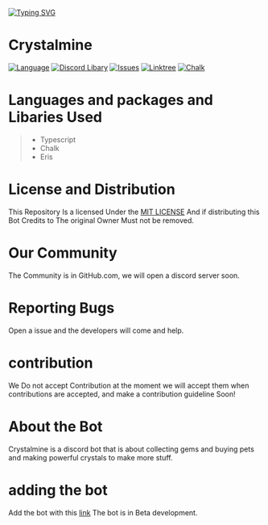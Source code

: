 [![Typing SVG](https://readme-typing-svg.demolab.com?font=Fira+Code&duration=1000&pause=1000&center=true&random=false&width=435&lines=this+Bot+is+Made+using%3A;Typescript;Eris+Discord+libary;Discord+API;Chalk;Also+this+bot+is+made+with+%E2%9D%A4)](https://git.io/typing-svg)
# Crystalmine
[![Language](https://img.shields.io/badge/TypeScript-blue.svg)](https://github.com/microsoft/TypeScript)
[![Discord Libary](https://img.shields.io/badge/Eris-green.svg)](https://github.com/abalabahaha/eris) 
[![Issues](https://img.shields.io/github/issues/Topaz-dev7/Crystalmine)](https://github.com/Topaz-dev7/Crystalmine/issues)
[![Linktree](https://img.shields.io/badge/My-Linktree-blue.svg)](https://linktr.ee/topaz.dev)
[![Chalk](https://img.shields.io/badge/Chalk-orange.svg)](https://github.com/chalk/chalk) 
# Languages and packages and Libaries Used
> - Typescript
> - Chalk
> - Eris 
# License and Distribution
This Repository Is a licensed Under the [MIT LICENSE](https://opensource.org/license/mit) 
And if distributing this Bot Credits to The original Owner Must not be removed. 
# Our Community
The Community is in GitHub.com, we will open a discord server soon. 
# Reporting Bugs
Open a issue and the developers will come and help. 
# contribution
We Do not accept Contribution at the moment we will accept them when contributions are accepted, and make a contribution guideline Soon! 
# About the Bot
Crystalmine is a discord bot that is about collecting gems and buying pets and making powerful crystals to make more stuff. 
# adding the bot 
Add the bot with this [link](https://discord.com/api/oauth2/authorize?client_id=1167817917111480450&permissions=70368744177655&scope=bot) The bot is in Beta development. 

